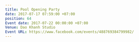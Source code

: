 ```yaml
---
title: Pool Opening Party
date: 2017-07-17 07:59:00 +07:00
position: 64
Event date: 2017-07-22 00:00:00 +07:00
Venue: Dao Khanh Studio
Event URL: https://www.facebook.com/events/488769384799982/
---
```


